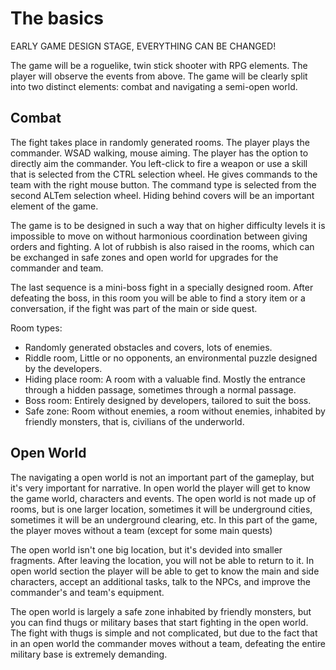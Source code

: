 # The basics
EARLY GAME DESIGN STAGE, EVERYTHING CAN BE CHANGED!

The game will be a roguelike, twin stick shooter with RPG elements. The player will observe the events from above. The game will be clearly split into two distinct elements: combat and navigating a semi-open world.

## Combat
The fight takes place in randomly generated rooms. The player plays the commander. WSAD walking, mouse aiming. The player has the option to directly aim the commander. You left-click to fire a weapon or use a skill that is selected from the CTRL selection wheel. He gives commands to the team with the right mouse button. The command type is selected from the second ALTem selection wheel. Hiding behind covers will be an important element of the game.

The game is to be designed in such a way that on higher difficulty levels it is impossible to move on without harmonious coordination between giving orders and fighting. A lot of rubbish is also raised in the rooms, which can be exchanged in safe zones and open world for upgrades for the commander and team.

The last sequence is a mini-boss fight in a specially designed room. After defeating the boss, in this room you will be able to find a story item or a conversation, if the fight was part of the main or side quest.

Room types:
* Randomly generated obstacles and covers, lots of enemies.
* Riddle room, Little or no opponents, an environmental puzzle designed by the developers.
* Hiding place room: A room with a valuable find. Mostly the entrance through a hidden passage, sometimes through a normal passage.
* Boss room: Entirely designed by developers, tailored to suit the boss.
* Safe zone: Room without enemies, a room without enemies, inhabited by friendly monsters, that is, civilians of the underworld.

## Open World
The navigating a open world is not an important part of the gameplay, but it's very important for narrative. In open world the player will get to know the game world, characters and events. The open world is not made up of rooms, but is one larger location, sometimes it will be underground cities, sometimes it will be an underground clearing, etc. In this part of the game, the player moves without a team (except for some main quests)

The open world isn't one big location, but it's devided into smaller fragments. After leaving the location, you will not be able to return to it. In open world section the player will be able to get to know the main and side characters, accept an additional tasks, talk to the NPCs, and improve the commander's and team's equipment. 

The open world is largely a safe zone inhabited by friendly monsters, but you can find thugs or military bases that start fighting in the open world. The fight with thugs is simple and not complicated, but due to the fact that in an open world the commander moves without a team, defeating the entire military base is extremely demanding.
